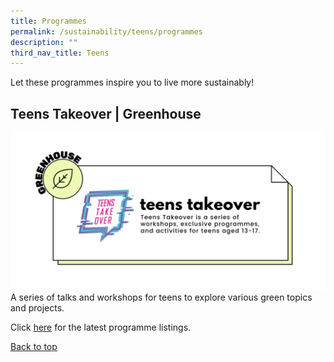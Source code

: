 ```yaml
---
title: Programmes
permalink: /sustainability/teens/programmes
description: ""
third_nav_title: Teens
---
```

Let these programmes inspire you to live more sustainably!

## **Teens Takeover | Greenhouse**
![Alt text for image on Isomer site](/images/sustainability/Sustainability-Teens-Prog-01.jpg)
A series of talks and workshops for teens to explore various green topics and projects. 

Click [here](https://childrenandteens.nlb.gov.sg/services/programmes/teenstakeover) for the latest programme listings.

<p class="has-text-right margin--top--xl"><a href="#main-content">Back to top</a></p>